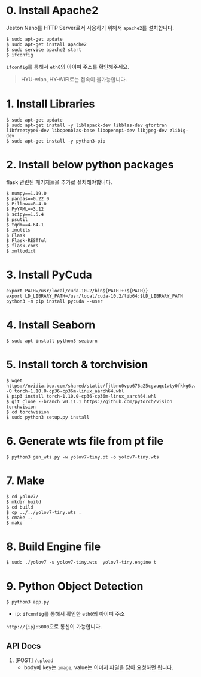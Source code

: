 # 0. Install Apache2
Jeston Nano를 HTTP Server로서 사용하기 위해서 `apache2`를 설치합니다.
```shell
$ sudo apt-get update
$ sudo apt-get install apache2
$ sudo service apache2 start
$ ifconfig
```

`ifconfig`를 통해서 `eth0`의 아이피 주소를 확인해주세요.

> HYU-wlan, HY-WiFi로는 접속이 불가능합니다.

# 1. Install Libraries
```shell
$ sudo apt-get update
$ sudo apt-get install -y liblapack-dev libblas-dev gfortran libfreetype6-dev libopenblas-base libopenmpi-dev libjpeg-dev zlib1g-dev
$ sudo apt-get install -y python3-pip
```

# 2. Install below python packages
flask 관련된 패키지들을 추가로 설치해야합니다.
```shell
$ numpy==1.19.0
$ pandas==0.22.0
$ Pillow==8.4.0
$ PyYAML==3.12
$ scipy==1.5.4
$ psutil
$ tqdm==4.64.1
$ imutils
$ Flask
$ Flask-RESTful
$ flask-cors
$ xmltodict
```

# 3. Install PyCuda
```shell
export PATH=/usr/local/cuda-10.2/bin${PATH:+:${PATH}}
export LD_LIBRARY_PATH=/usr/local/cuda-10.2/lib64:$LD_LIBRARY_PATH
python3 -m pip install pycuda --user
```
	

# 4. Install Seaborn
```shell
$ sudo apt install python3-seaborn
```
# 5. Install torch & torchvision
```shell
$ wget https://nvidia.box.com/shared/static/fjtbno0vpo676a25cgvuqc1wty0fkkg6.whl -O torch-1.10.0-cp36-cp36m-linux_aarch64.whl
$ pip3 install torch-1.10.0-cp36-cp36m-linux_aarch64.whl
$ git clone --branch v0.11.1 https://github.com/pytorch/vision torchvision
$ cd torchvision
$ sudo python3 setup.py install
```
# 6. Generate wts file from pt file
```shell
$ python3 gen_wts.py -w yolov7-tiny.pt -o yolov7-tiny.wts
```
# 7. Make
```shell
$ cd yolov7/
$ mkdir build
$ cd build
$ cp ../../yolov7-tiny.wts .
$ cmake ..
$ make 
```
# 8. Build Engine file 
```shell
$ sudo ./yolov7 -s yolov7-tiny.wts  yolov7-tiny.engine t
```
# 9. Python Object Detection
```shell
$ python3 app.py
```

- ip: `ifconfig`를 통해서 확인한 `eth0`의 아이피 주소

`http://{ip}:5000`으로 통신이 가능합니다.

## API Docs

1. [POST] `/upload`
   - body에 key는 `image`, value는 이미지 파일을 담아 요청하면 됩니다.
